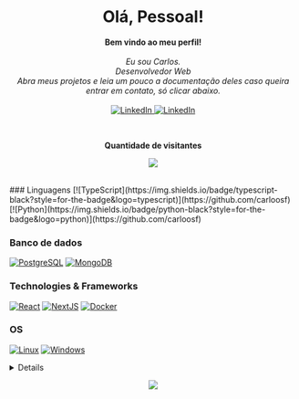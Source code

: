 <h1 align="center">Olá, Pessoal!</h1>

<p align="center">
    <b>Bem vindo ao meu perfil!</b><br><br>
    <i>
        Eu sou Carlos.<br>
        Desenvolvedor Web<br>
        Abra meus projetos e leia um pouco a documentação deles caso queira entrar em contato, só clicar abaixo.<br>
    </i><br>
    <a href="https://www.linkedin.com/in/carloosf">
        <img src="https://img.shields.io/badge/linkedin-blue?style=flat-&logo=linkedin" alt="LinkedIn">
    </a>
    <a href="mailto:contato.carlossilvaf@gmail.com">
        <img src="https://img.shields.io/badge/gmail-white?style=for-the-badge-&logo=gmail" alt="LinkedIn">
    </a>
</p>
<!-- Contador de Visitantes -->
<div align="center">
  <br><p align="center"><b>Quantidade de visitantes</b></p>  
  <p align="center"><img align="center" src="https://profile-counter.glitch.me/{larialbu}/count.svg" /></p> 
  <br>
</div>
### Linguagens
[![TypeScript](https://img.shields.io/badge/typescript-black?style=for-the-badge&logo=typescript)](https://github.com/carloosf)
[![Python](https://img.shields.io/badge/python-black?style=for-the-badge&logo=python)](https://github.com/carloosf)

### Banco de dados
[![PostgreSQL](https://img.shields.io/badge/postgresql-white?style=for-the-badge&logo=postgresql)](https://github.com/carloosf)
[![MongoDB](https://img.shields.io/badge/mongodb-white?style=for-the-badge&logo=mongodb)](https://github.com/carloosf)


### Technologies & Frameworks
[![React](https://img.shields.io/badge/react-black?style=for-the-badge&logo=react)](https://github.com/carloosf)
[![NextJS](https://img.shields.io/badge/nextjs-black?style=for-the-badge&logo=next)](https://github.com/carloosf)
[![Docker](https://img.shields.io/badge/docker-black?style=for-the-badge&logo=docker)](https://hub.docker.com/u/carloosf)

### OS
[![Linux](https://img.shields.io/badge/linux-black?style=for-the-badge&logo=Linux)](https://github.com/carloosf)
[![Windows](https://img.shields.io/badge/Windows-black?style=for-the-badge&logo=Windows)](https://github.com/carloosf)

<details>
<p align="center">
  <a href="https://github.com/carloosf">
    <img src="http://github-profile-summary-cards.vercel.app/api/cards/profile-details?username=carloosf&theme=transparent" />
  </a>
  <a href="https://github.com/carloosf">
    <img src="https://github-readme-streak-stats.herokuapp.com/?user=carloosf&hide_border=true&card_width=338&theme=transparent" />
  </a>
  <a href="https://github.com/carloosf">
    <img src="http://github-profile-summary-cards.vercel.app/api/cards/stats?username=carloosf&theme=transparent" />
  </a>
</p>
</details>

<p align="center">
  <a href="https://github.com/carloosf">
    <img src="https://komarev.com/ghpvc/?username=carloosf&color=blue&style=flat)" />
  </a>
</p>

